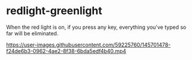 # redlight-greenlight

When the red light is on, if you press any key, everything you've typed so far will be eliminated.

https://user-images.githubusercontent.com/59225760/145701478-f24de6b3-0962-4ae2-8f38-6bda5edf4b40.mp4
